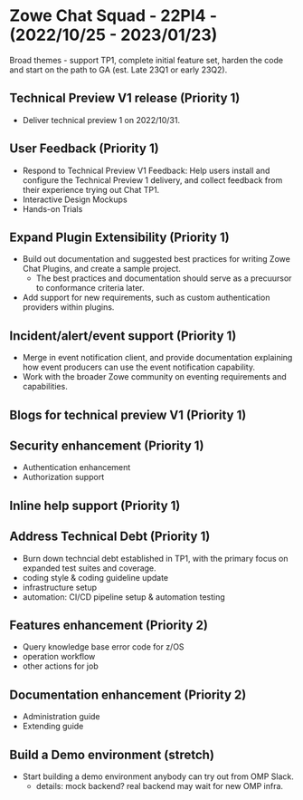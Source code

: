 # Zowe Chat Squad - 22PI4 - (2022/10/25 - 2023/01/23)

Broad themes - support TP1, complete initial feature set, harden the code and start on the path to GA (est. Late 23Q1 or early 23Q2).

## Technical Preview V1 release (Priority 1)
- Deliver technical preview 1 on 2022/10/31.

## User Feedback (Priority 1)
- Respond to Technical Preview V1 Feedback: Help users install and configure the Technical Preview 1 delivery, and collect feedback from their experience trying out Chat TP1. 
- Interactive Design Mockups 
- Hands-on Trials 

## Expand Plugin Extensibility (Priority 1)
- Build out documentation and suggested best practices for writing Zowe Chat Plugins, and create a sample project.
  * The best practices and documentation should serve as a precuursor to conformance criteria later.
- Add support for new requirements, such as custom authentication providers within plugins. 

## Incident/alert/event support (Priority 1)
- Merge in event notification client, and provide documentation explaining how event producers can use the event notification capability.
- Work with the broader Zowe community on eventing requirements and capabilities.

## Blogs for technical preview V1 (Priority 1)

## Security enhancement (Priority 1)
- Authentication enhancement
- Authorization support

## Inline help support (Priority 1)

## Address Technical Debt (Priority 1)
- Burn down techncial debt established in TP1, with the primary focus on expanded test suites and coverage.
- coding style & coding guideline update
- infrastructure setup 
- automation: CI/CD pipeline setup & automation testing 

## Features enhancement (Priority 2)
- Query knowledge base error code for z/OS
- operation workflow
- other actions for job 

## Documentation enhancement (Priority 2)
- Administration guide
- Extending guide

## Build a Demo environment (stretch)
- Start building a demo environment anybody can try out from OMP Slack.
  * details: mock backend? real backend may wait for new OMP infra.
